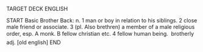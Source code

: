 TARGET DECK
ENGLISH

START
Basic
Brother
Back: n. 1 man or boy in relation to his siblings. 2 close male friend or associate. 3 (pl. Also brethren) a member of a male religious order, esp. A monk. B fellow christian etc. 4 fellow human being.  brotherly adj. [old english]
END
